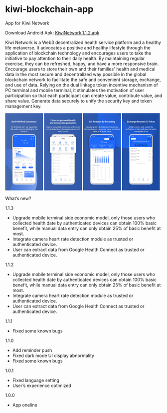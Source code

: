 # kiwi-blockchain-app
App for Kiwi Network

Download Android Apk: [KiwiNetwork.1.1.2.apk](https://github.com/Kiwihealthcare-Network/kiwi-blockchain-app/releases/download/v1.1.2/KiwiNetwork.1.1.2.apk)

Kiwi Network is a Web3 decentralized health service platform and a healthy life metaverse. It advocates a positive and healthy lifestyle through the application of blockchain technology and encourages users to take the initiative to pay attention to their daily health. By maintaining regular exercise, they can be refreshed, happy, and have a more responsive brain. Encourage users to store their own and their families' health and medical data in the most secure and decentralized way possible in the global blockchain network to facilitate the safe and convenient storage, exchange, and use of data. Relying on the dual linkage token incentive mechanism of PC terminal and mobile terminal, it stimulates the motivation of user participation so that each participant can create value, contribute value, and share value. Generate data securely to unify the security key and token management key.

<img src="./img/pic_01.jpg" width="24%"> <img src="./img/pic_02.jpg" width="24%"> <img src="./img/pic_03.jpg" width="24%"> <img src="./img/pic_04.jpg" width="24%">

What’s new?

1.1.3
- Upgrade mobile terminal side economic model, only those users who collected health date by authenticated devices can obtain 100% basic benefit, while manual data entry can only obtain 25% of basic benefit at most.
- Integrate camera heart rate detection module as trusted or authenticated device.
- User can extract data from Google Health Connect as trusted or authenticated device.

1.1.2
- Upgrade mobile terminal side economic model, only those users who collected health date by authenticated devices can obtain 100% basic benefit, while manual data entry can only obtain 25% of basic benefit at most.
- Integrate camera heart rate detection module as trusted or authenticated device.
- User can extract data from Google Health Connect as trusted or authenticated device.

1.1.1
- Fixed some known bugs

1.1.0
- Add reminder push
- Fixed dark mode UI display abnormality
- Fixed some known bugs

1.0.1
- Fixed language setting
- User’s experience optimized

1.0.0
- App oneline




